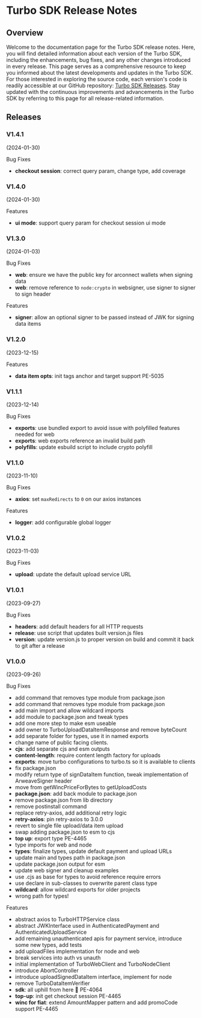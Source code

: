 # Turbo SDK Release Notes

## Overview

Welcome to the documentation page for the Turbo SDK release notes. Here, you will find detailed information about each version of the Turbo SDK, including the enhancements, bug fixes, and any other changes introduced in every release. This page serves as a comprehensive resource to keep you informed about the latest developments and updates in the Turbo SDK. For those interested in exploring the source code, each version's code is readily accessible at our GitHub repository: [Turbo SDK Releases](https://github.com/ardriveapp/turbo-sdk/releases). Stay updated with the continuous improvements and advancements in the Turbo SDK by referring to this page for all release-related information.

## Releases


### V1.4.1

(2024-01-30)

Bug Fixes

- **checkout session**: correct query param, change type, add coverage 

### V1.4.0 

(2024-01-30)

Features

- **ui mode**: support query param for checkout session ui mode 


### V1.3.0

(2024-01-03)

Bug Fixes

- **web**: ensure we have the public key for arconnect wallets when signing data
- **web**: remove reference to `node:crypto` in websigner, use signer to signer to sign header

Features

- **signer**: allow an optional signer to be passed instead of JWK for signing data items


### V1.2.0

(2023-12-15)

Features

- **data item opts**: init tags anchor and target support PE-5035


### V1.1.1

(2023-12-14)

Bug Fixes

- **exports**: use bundled export to avoid issue with polyfilled features needed for web
- **exports**: web exports reference an invalid build path 
- **polyfills**: update esbuild script to include crypto polyfill


### V1.1.0

(2023-11-10)

Bug Fixes

- **axios**: set `maxRedirects` to `0` on our axios instances

Features

- **logger**: add configurable global logger


### V1.0.2

(2023-11-03)

Bug Fixes

- **upload**: update the default upload service URL


### V1.0.1

(2023-09-27)

Bug Fixes

- **headers**: add default headers for all HTTP requests 
- **release**: use script that updates built version.js files 
- **version**: update version.js to proper version on build and commit it back to git after a release


### V1.0.0

(2023-09-26)

Bug Fixes

- add command that removes type module from package.json 
- add command that removes type module from package.json 
- add main import and allow wildcard imports
- add module to package.json and tweak types
- add one more step to make esm useable 
- add owner to TurboUploadDataItemResponse and remove byteCount 
- add separate folder for types, use it in named exports 
- change name of public facing clients. 
- **cjs**: add separate cjs and esm outputs 
- **content-length**: require content length factory for uploads 
- **exports**: move turbo configurations to turbo.ts so it is available to clients 
- fix package.json 
- modify return type of signDataItem function, tweak implementation of ArweaveSigner header 
- move from getWincPriceForBytes to getUploadCosts 
- **package.json**: add back module to package.json 
- remove package.json from lib directory 
- remove postinstall command 
- replace retry-axios, add additional retry logic 
- **retry-axios**: pin retry-axios to 3.0.0 
- revert to single file upload/data item upload 
- swap adding package.json to esm to cjs 
- **top up**: export type PE-4465 
- type imports for web and node 
- **types**: finalize types, update default payment and upload URLs 
- update main and types path in package.json 
- update package.json output for esm 
- update web signer and cleanup examples 
- use .cjs as base for types to avoid reference require errors 
- use declare in sub-classes to overwrite parent class type 
- **wildcard**: allow wildcard exports for older projects 
- wrong path for types! 

Features

- abstract axios to TurboHTTPService class 
- abstract JWKInterface used in AuthenticatedPayment and AuthenticatedUploadService 
- add remaining unauthenticated apis for payment service, introduce some new types, add tests 
- add uploadFiles implementation for node and web 
- break services into auth vs unauth 
- initial implementation of TurboWebClient and TurboNodeClient 
- introduce AbortController 
- introduce uploadSignedDataItem interface, implement for node 
- remove TurboDataItemVerifier 
- **sdk**: all uphill from here 🚀 PE-4064 
- **top-up**: init get checkout session PE-4465 
- **winc for fiat**: extend AmountMapper pattern and add promoCode support PE-4465
